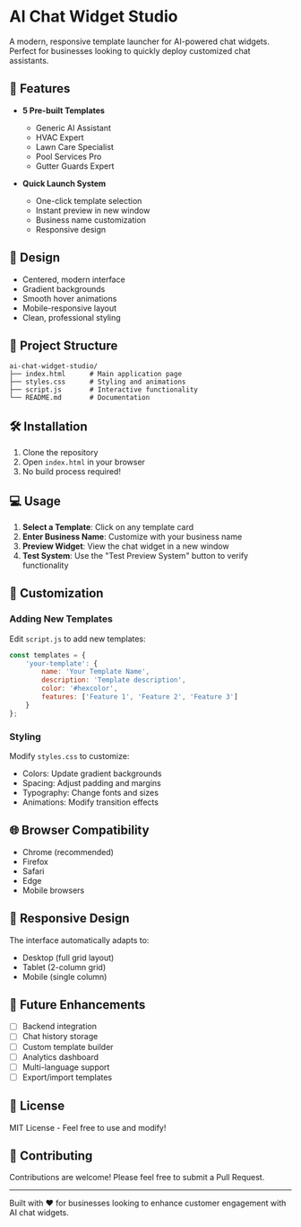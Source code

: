 # AI Chat Widget Studio

A modern, responsive template launcher for AI-powered chat widgets. Perfect for businesses looking to quickly deploy customized chat assistants.

## 🚀 Features

- **5 Pre-built Templates**
  - Generic AI Assistant
  - HVAC Expert
  - Lawn Care Specialist
  - Pool Services Pro
  - Gutter Guards Expert

- **Quick Launch System**
  - One-click template selection
  - Instant preview in new window
  - Business name customization
  - Responsive design

## 🎨 Design

- Centered, modern interface
- Gradient backgrounds
- Smooth hover animations
- Mobile-responsive layout
- Clean, professional styling

## 📁 Project Structure

```
ai-chat-widget-studio/
├── index.html      # Main application page
├── styles.css      # Styling and animations
├── script.js       # Interactive functionality
└── README.md       # Documentation
```
## 🛠️ Installation

1. Clone the repository
2. Open `index.html` in your browser
3. No build process required!

## 💻 Usage

1. **Select a Template**: Click on any template card
2. **Enter Business Name**: Customize with your business name
3. **Preview Widget**: View the chat widget in a new window
4. **Test System**: Use the "Test Preview System" button to verify functionality

## 🔧 Customization

### Adding New Templates

Edit `script.js` to add new templates:

```javascript
const templates = {
    'your-template': {
        name: 'Your Template Name',
        description: 'Template description',
        color: '#hexcolor',
        features: ['Feature 1', 'Feature 2', 'Feature 3']
    }
};
```

### Styling

Modify `styles.css` to customize:
- Colors: Update gradient backgrounds
- Spacing: Adjust padding and margins
- Typography: Change fonts and sizes
- Animations: Modify transition effects
## 🌐 Browser Compatibility

- Chrome (recommended)
- Firefox
- Safari
- Edge
- Mobile browsers

## 📱 Responsive Design

The interface automatically adapts to:
- Desktop (full grid layout)
- Tablet (2-column grid)
- Mobile (single column)

## 🚀 Future Enhancements

- [ ] Backend integration
- [ ] Chat history storage
- [ ] Custom template builder
- [ ] Analytics dashboard
- [ ] Multi-language support
- [ ] Export/import templates

## 📄 License

MIT License - Feel free to use and modify!

## 🤝 Contributing

Contributions are welcome! Please feel free to submit a Pull Request.

---

Built with ❤️ for businesses looking to enhance customer engagement with AI chat widgets.